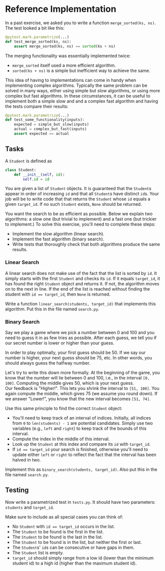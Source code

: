 # Reference Implementation

In a past exercise, we asked you to write a function `merge_sorted(ks, ns)`.
The test looked a bit like this:

```python
@pytest.mark.parametrize(...)
def test_merge_sorted(ks, ns):
    assert merge_sorted(ks, ns) == sorted(ks + ns)
```

The merging functionality was essentially implemented twice:

* `merge_sorted` itself used a more efficient algorithm.
* `sorted(ks + ns)` is a simple but inefficient way to achieve the same.

This idea of having to implementations can come in handy when implementing complex algorithms.
Typically the same problem can be solved in many ways, either using simple but slow algorithms, or using more complex but fast algorithms.
In these circumstances, it can be useful to implement both a simple slow and and a complex fast algorithm and having the tests compare their results:

```python
@pytest.mark.parametrize(...)
def test_some_functionality(inputs):
    expected = simple_but_slow(inputs)
    actual = complex_but_fast(inputs)
    assert expected == actual
```

## Tasks

A `Student` is defined as

```python
class Student:
    def __init__(self, id):
        self.id = id
```

You are given a list of `Student` objects.
It is guaranteed that the `Student`s appear in order of increasing `id` and that all `Student`s have distinct `id`s.
Your job will be to write code that that returns the `Student` whose `id` equals a given `target_id`.
If no such `Student` exists, `None` should be returned.

You want the search to be as efficient as possible.
Below we explain two algorithms: a slow one (but trivial to implement) and a fast one (but trickier to implement.)
To solve this exercise, you'll need to complete these steps:

* Implement the slow algorithm (linear search).
* Implement the fast algorithm (binary search).
* Write tests that thoroughly check that both algorithms produce the same results.

### Linear Search

A linear search does not make use of the fact that the list is sorted by `id`.
It simply starts with the first `Student` and checks its `id`.
If it equals `target_id`, it has found the right `Student` object and returns it.
If not, the algorithm moves on to the next in line.
If the end of the list is reached without finding the student with `id == target_id`, then `None` is returned.

Write a function `linear_search(students, target_id)` that implements this algorithm.
Put this in the file named `search.py`.

### Binary Search

Say we play a game where we pick a number between 0 and 100 and you need to guess it in as few tries as possible.
After each guess, we tell you if our secret number is lower or higher than your guess.

In order to play optimally, your first guess should be 50.
If we say our number is higher, your next guess should be 75, etc.
In other words, you should always guess the halfway number.

Let's try to write this down more formally.
At the beginning of the game, you know that the number will lie between 0 and 100, i.e., in the interval `[0, 100]`.
Computing the middle gives 50, which is your next guess.        
Our feedback is "Higher!".
This lets you shrink the interval to `[51, 100]`.
You again compute the middle, which gives 75 (we assume you round down).
If we answer "Lower!", you know that the new interval becomes `[51, 74]`.

Use this same principle to find the correct `Student` object:

* You'll need to keep track of an interval of indices.
  Initially, all indices from `0` to `len(students) - 1` are potential candidates.
  Simply use two variables (e.g., `left` and `right`) to keep track of the bounds of this interval.
* Compute the index in the middle of this interval.
* Look up the `Student` at this index and compare its `id` with `target_id`.
* If `id == target_id` your search is finished, otherwise you'll need to update either `left` or `right` to reflect the fact that the interval has been halved in two.

Implement this as `binary_search(students, target_id)`.
Also put this in the file named `search.py`.

## Testing

Now write a parametrized test in `tests.py`.
It should have two parameters: `students` and `target_id`.

Make sure to include as all special cases you can think of:

* No `Student` with `id == target_id` occurs in the list.
* The `Student` to be found is the first in the list.
* The `Student` to be found is the last in the list.
* The `Student` to be found is in the list, but neither the first or last.
* The `Student`s' `id`s can be consecutive or have gaps in them.
* The `Student` list is empty.
* `target_id` should simply range from a low id (lower than the minimum student id) to a high id (higher than the maximum student id).
